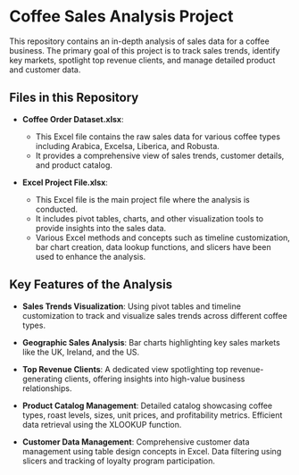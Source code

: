 # Coffee Sales Analysis Project

This repository contains an in-depth analysis of sales data for a coffee business. The primary goal of this project is to track sales trends, identify key markets, spotlight top revenue clients, and manage detailed product and customer data.

## Files in this Repository

- **Coffee Order Dataset.xlsx**: 
  - This Excel file contains the raw sales data for various coffee types including Arabica, Excelsa, Liberica, and Robusta. 
  - It provides a comprehensive view of sales trends, customer details, and product catalog.

- **Excel Project File.xlsx**: 
  - This Excel file is the main project file where the analysis is conducted. 
  - It includes pivot tables, charts, and other visualization tools to provide insights into the sales data. 
  - Various Excel methods and concepts such as timeline customization, bar chart creation, data lookup functions, and slicers have been used to enhance the analysis.

## Key Features of the Analysis

- **Sales Trends Visualization**: Using pivot tables and timeline customization to track and visualize sales trends across different coffee types.
  
- **Geographic Sales Analysis**: Bar charts highlighting key sales markets like the UK, Ireland, and the US.
  
- **Top Revenue Clients**: A dedicated view spotlighting top revenue-generating clients, offering insights into high-value business relationships.
  
- **Product Catalog Management**: Detailed catalog showcasing coffee types, roast levels, sizes, unit prices, and profitability metrics. Efficient data retrieval using the XLOOKUP function.
  
- **Customer Data Management**: Comprehensive customer data management using table design concepts in Excel. Data filtering using slicers and tracking of loyalty program participation.

